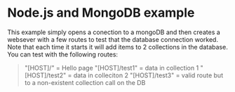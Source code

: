 # Node.js and MongoDB example
This example simply opens a conection to a mongoDB and then creates a websever with a few routes to test that the database connection worked.  Note that each time it starts it will add items to 2 collections in the database.  You can test with the following routes:
> "[HOST]/" = Hello page
> "[HOST]/test1" = data in collection 1
> "[HOST]/test2" = data in colleciton 2
> "[HOST]/test3" = valid route but to a non-existent collection call on the DB
